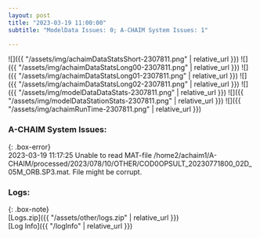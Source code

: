 ```yaml
---
layout: post
title: "2023-03-19 11:00:00"
subtitle: "ModelData Issues: 0; A-CHAIM System Issues: 1"

---
```


![]({{ "/assets/img/achaimDataStatsShort-2307811.png" | relative_url }})
![]({{ "/assets/img/achaimDataStatsLong00-2307811.png" | relative_url }})
![]({{ "/assets/img/achaimDataStatsLong01-2307811.png" | relative_url }})
![]({{ "/assets/img/achaimDataStatsLong02-2307811.png" | relative_url }})
![]({{ "/assets/img/modelDataDataStats-2307811.png" | relative_url }})
![]({{ "/assets/img/modelDataStationStats-2307811.png" | relative_url }})
![]({{ "/assets/img/achaimRunTime-2307811.png" | relative_url }})


### A-CHAIM System Issues:  
  
{: .box-error}  
2023-03-19 11:17:25 Unable to read MAT-file /home2/achaim1/A-CHAIM/processed/2023/078/10/OTHER/COD0OPSULT_20230771800_02D_05M_ORB.SP3.mat. File might be corrupt.  

### Logs:  
  
{: .box-note}  
[Logs.zip]({{ "/assets/other/logs.zip" | relative_url }})  
[Log Info]({{ "/logInfo" | relative_url }})  
